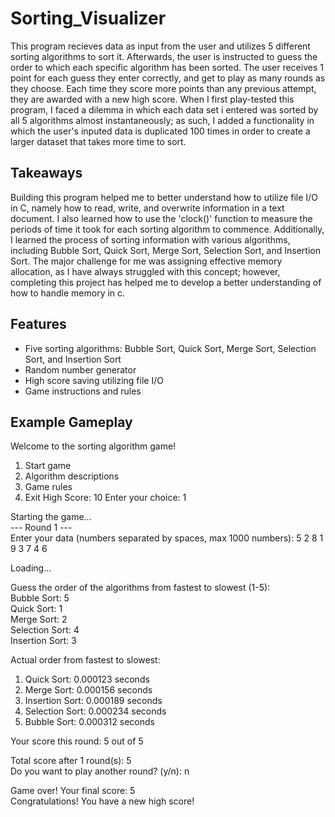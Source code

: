 # Sorting_Visualizer
This program recieves data as input from the user and utilizes 5 different sorting algorithms to sort it. Afterwards, the user is instructed to guess the order to which each specific algorithm has been sorted. The user receives 1 point for each guess they enter correctly, and get to play as many rounds as they choose. Each time they score more points than any previous attempt, they are awarded with a new high score. When I first play-tested this program, I faced a dilemma in which each data set i entered was sorted by all 5 algorithms almost instantaneously; as such, I added a functionality in which the user's inputed data is duplicated 100 times in order to create a larger dataset that takes more time to sort. 

## Takeaways
Building this program helped me to better understand how to utilize file I/O in C, namely how to read, write, and overwrite information in a text document. I also learned how to use the 'clock()' function to measure the periods of time it took for each sorting algorithm to commence. Additionally, I learned the process of sorting information with various algorithms, including Bubble Sort, Quick Sort, Merge Sort, Selection Sort, and Insertion Sort. The major challenge for me was assigning effective memory allocation, as I have always struggled with this concept; however, completing this project has helped me to develop a better understanding of how to handle memory in c. 

## Features
- Five sorting algorithms: Bubble Sort, Quick Sort, Merge Sort, Selection Sort, and Insertion Sort
- Random number generator
- High score saving utilizing file I/O
- Game instructions and rules

## Example Gameplay
Welcome to the sorting algorithm game!
1. Start game
2. Algorithm descriptions
3. Game rules
4. Exit
High Score: 10
Enter your choice: 1

Starting the game...<br>
--- Round 1 ---<br>
Enter your data (numbers separated by spaces, max 1000 numbers): 5 2 8 1 9 3 7 4 6<br>

Loading...<br>

Guess the order of the algorithms from fastest to slowest (1-5):<br>
Bubble Sort: 5<br>
Quick Sort: 1<br>
Merge Sort: 2<br>
Selection Sort: 4<br>
Insertion Sort: 3<br>

Actual order from fastest to slowest:<br>
1. Quick Sort: 0.000123 seconds<br>
2. Merge Sort: 0.000156 seconds<br>
3. Insertion Sort: 0.000189 seconds<br>
4. Selection Sort: 0.000234 seconds<br>
5. Bubble Sort: 0.000312 seconds<br>

Your score this round: 5 out of 5

Total score after 1 round(s): 5<br>
Do you want to play another round? (y/n): n<br>

Game over! Your final score: 5<br>
Congratulations! You have a new high score!<br>
